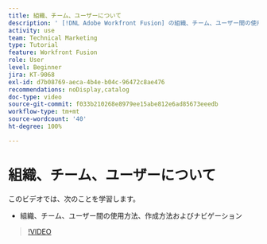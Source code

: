 ```yaml
---
title: 組織、チーム、ユーザーについて
description: ' [!DNL Adobe Workfront Fusion] の組織、チーム、ユーザー間の使用方法、作成方法およびナビゲーションについて説明します。'
activity: use
team: Technical Marketing
type: Tutorial
feature: Workfront Fusion
role: User
level: Beginner
jira: KT-9068
exl-id: d7b08769-aeca-4b4e-b04c-96472c8ae476
recommendations: noDisplay,catalog
doc-type: video
source-git-commit: f033b210268e8979ee15abe812e6ad85673eeedb
workflow-type: tm+mt
source-wordcount: '40'
ht-degree: 100%

---
```


# 組織、チーム、ユーザーについて

このビデオでは、次のことを学習します。

* 組織、チーム、ユーザー間の使用方法、作成方法およびナビゲーション

>[!VIDEO](https://video.tv.adobe.com/v/335309/?quality=12&learn=on)
